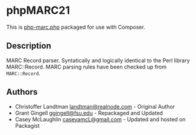 # phpMARC21

This is [php-marc.php](https://sourceforge.net/projects/phpmarc/) packaged for use with Composer. 

## Description

MARC Record parser. Syntatically and logically identical to the Perl library MARC::Record. MARC parsing rules have been checked up from `MARC::Record`.

## Authors

* Christoffer Landtman <landtman@realnode.com> - Original Author
* Grant Gingell <ggingell@fsu.edu> - Repackaged and Updated
* Casey McLaughlin <caseyamcL@gmail.com> - Updated and hosted on Packagist
